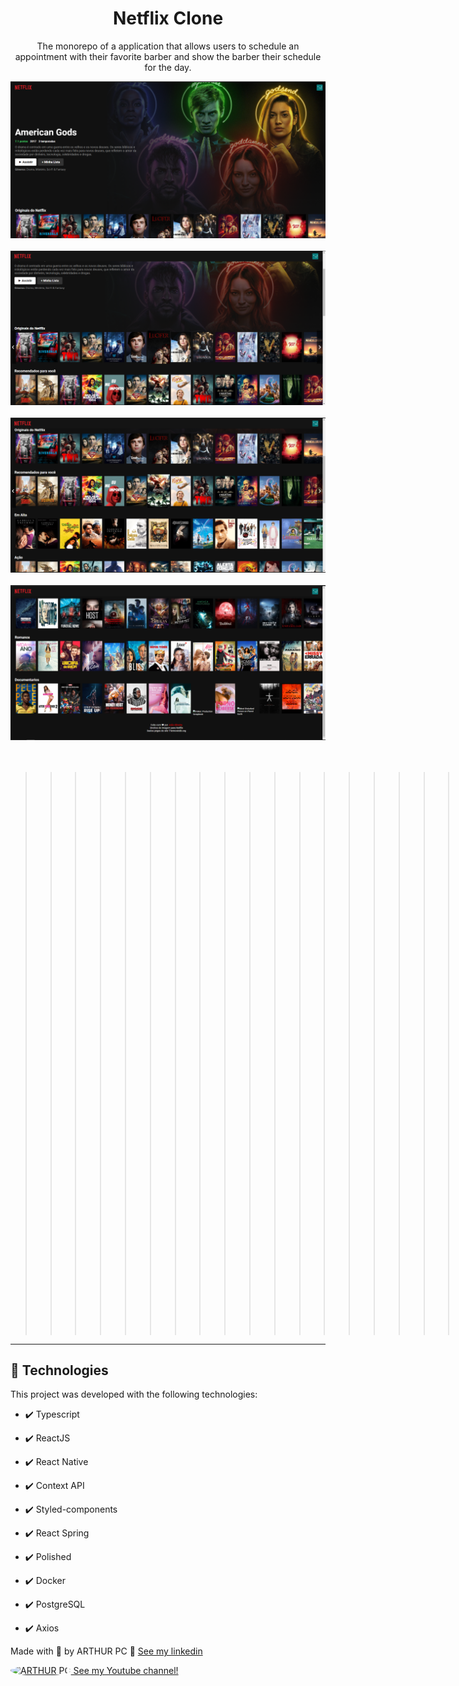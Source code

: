<h1 align="center">Netflix Clone</h1>

<p align="center">The monorepo of a application that allows users to schedule an appointment with their favorite barber and show the barber their schedule for the day.</p>

<div align="center" >
  <img src="./github_img/img1.PNG"><br/><br/>
  <img src="./github_img/img2.png"><br/><br/>
  <img src="./github_img/img3.png"><br/><br/>
  <img src="./github_img/img4.png"><br/><br/>
</div><br/>

>>>>>>>>>>>>>>>>>>>>>>[Video demonstrativo do sistema](https://joaoweb.com.br/Netflix_clone.gif)<<<<<<<<<<<<<<<<<<<<<<<<<<

---


## 🚀 Technologies

This project was developed with the following technologies:

- ✔️ Typescript

- ✔️ ReactJS

- ✔️ React Native


- ✔️ Context API

- ✔️ Styled-components

- ✔️ React Spring

- ✔️ Polished

- ✔️ Docker

- ✔️ PostgreSQL

- ✔️ Axios


Made with 💜 by ARTHUR PC 👋 [See my linkedin](https://www.linkedin.com/in/arthurpc03/)
<br>
<a href="http://youtube.com/c/arthurpc">
  <div style="align-self: center;align-items: center;" >
    <p><img src="./github/youtube.png" alt="ARTHUR PC" style="border-radius: 50%;width: 25px; height: 25px;">
      See my Youtube channel!</p>
  </div>
</a>
